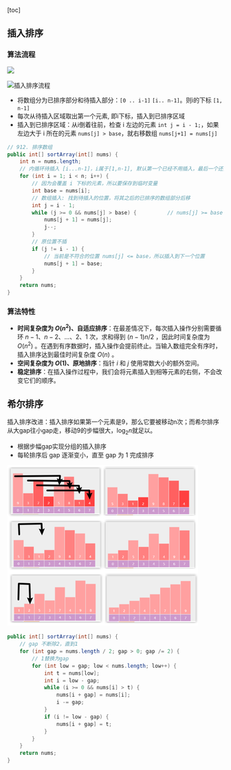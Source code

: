 [toc]

## 插入排序

### 算法流程

![](https://cdn.jsdelivr.net/gh/sword4869/pic1@main/images/202407112137353.gif)



![插入排序流程](https://www.hello-algo.com/chapter_sorting/insertion_sort.assets/insertion_sort_overview.png)

- 将数组分为已排序部分和待插入部分：`[0 .. i-1]`  `[i.. n-1]`。则i的下标 `[1, n-1]`
- 每次从待插入区域取出第一个元素, 即i下标，插入到已排序区域
- 插入到已排序区域：从i倒着往前，检查 i 左边的元素 `int j = i - 1;`，如果左边大于 i 所在的元素 `nums[j] > base`，就右移数组 `nums[j+1] = nums[j]`

```java
// 912. 排序数组
public int[] sortArray(int[] nums) {
    int n = nums.length;
    // 内循环待插入 [i...n-1]，i属于[1,n-1], 默认第一个已经不用插入，最后一个还要插入
    for (int i = 1; i < n; i++) {
        // 因为会覆盖 i 下标的元素，所以要保存到临时变量
        int base = nums[i];
        // 数组插入: 找到待插入的位置，将其之后的已排序的数组部分后移
        int j = i - 1;
        while (j >= 0 && nums[j] > base) {          // nums[j] >= base 就是不稳定了
            nums[j + 1] = nums[j];
            j--;
        }
        // 原位置不插
        if (j != i - 1) {
            // 当前是不符合的位置 nums[j] <= base，所以插入到下一个位置
            nums[j + 1] = base;
        }
    }
    return nums;
}
```
### 算法特性

- **时间复杂度为 $O(n^2)$、自适应排序**：在最差情况下，每次插入操作分别需要循环 $n - 1$、$n-2$、$\dots$、$2$、$1$ 次，求和得到 $(n - 1) n / 2$ ，因此时间复杂度为 $O(n^2)$ 。在遇到有序数据时，插入操作会提前终止。当输入数组完全有序时，插入排序达到最佳时间复杂度 $O(n)$ 。
- **空间复杂度为 $O(1)$、原地排序**：指针 $i$ 和 $j$ 使用常数大小的额外空间。
- **稳定排序**：在插入操作过程中，我们会将元素插入到相等元素的右侧，不会改变它们的顺序。

## 希尔排序

插入排序改进：插入排序如果第一个元素是9，那么它要被移动n次；而希尔排序从大gap往小gap走，移动9的步幅很大，$\log_2 n$就足以。


* 根据步幅gap实现分组的插入排序
* 每轮排序后 gap 逐渐变小，直至 gap 为 1 完成排序 

![alt text](../../../images/image-36.png)
```java
public int[] sortArray(int[] nums) {
    // gap 不断除2，直到1
    for (int gap = nums.length / 2; gap > 0; gap /= 2) {
        // 1替换为gap
        for (int low = gap; low < nums.length; low++) {
            int t = nums[low];
            int i = low - gap;
            while (i >= 0 && nums[i] > t) {
                nums[i + gap] = nums[i];
                i -= gap;
            }
            if (i != low - gap) {
                nums[i + gap] = t;
            }
        }
    }
    return nums;
}
```
